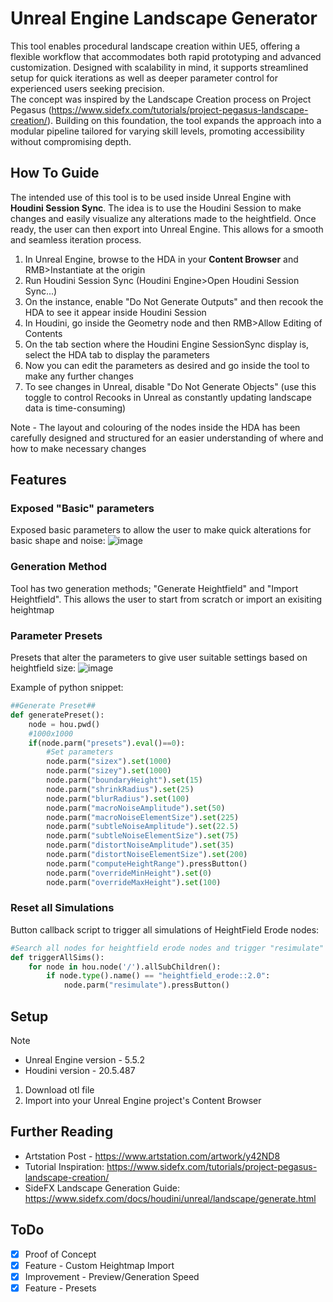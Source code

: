 # Unreal Engine Landscape Generator
This tool enables procedural landscape creation within UE5, offering a flexible workflow that accommodates both rapid prototyping and advanced customization. Designed with scalability in mind, it supports streamlined setup for quick iterations as well as deeper parameter control for experienced users seeking precision.  
The concept was inspired by the Landscape Creation process on Project Pegasus (https://www.sidefx.com/tutorials/project-pegasus-landscape-creation/). Building on this foundation, the tool expands the approach into a modular pipeline tailored for varying skill levels, promoting accessibility without compromising depth.

## How To Guide
The intended use of this tool is to be used inside Unreal Engine with **Houdini Session Sync**. The idea is to use the Houdini Session to make changes and easily visualize any alterations made to the heightfield. Once ready, the user can then export into Unreal Engine. This allows for a smooth and seamless iteration process.
1. In Unreal Engine, browse to the HDA in your **Content Browser** and RMB>Instantiate at the origin
2. Run Houdini Session Sync (Houdini Engine>Open Houdini Session Sync...)
3. On the instance, enable "Do Not Generate Outputs" and then recook the HDA to see it appear inside Houdini Session
4. In Houdini, go inside the Geometry node and then RMB>Allow Editing of Contents
5. On the tab section where the Houdini Engine SessionSync display is, select the HDA tab to display the parameters
6. Now you can edit the parameters as desired and go inside the tool to make any further changes
7. To see changes in Unreal, disable "Do Not Generate Objects" (use this toggle to control Recooks in Unreal as constantly updating landscape data is time-consuming)

Note - The layout and colouring of the nodes inside the HDA has been carefully designed and structured for an easier understanding of where and how to make necessary changes

## Features
### Exposed "Basic" parameters
Exposed basic parameters to allow the user to make quick alterations for basic shape and noise:
![image](https://github.com/user-attachments/assets/e303e554-af28-467f-8f10-00a5c545ec9e)

### Generation Method
Tool has two generation methods; "Generate Heightfield" and "Import Heightfield". This allows the user to start from scratch or import an exisiting heightmap

### Parameter Presets
Presets that alter the parameters to give user suitable settings based on heightfield size:
![image](https://github.com/user-attachments/assets/bd5aff5a-1ae3-43ce-a5d4-e17d39037aa1)

Example of python snippet:
```python
##Generate Preset##
def generatePreset():
    node = hou.pwd()
    #1000x1000
    if(node.parm("presets").eval()==0):       
        #Set parameters
        node.parm("sizex").set(1000)
        node.parm("sizey").set(1000)
        node.parm("boundaryHeight").set(15)
        node.parm("shrinkRadius").set(25)
        node.parm("blurRadius").set(100)
        node.parm("macroNoiseAmplitude").set(50)
        node.parm("macroNoiseElementSize").set(225)
        node.parm("subtleNoiseAmplitude").set(22.5)
        node.parm("subtleNoiseElementSize").set(75)
        node.parm("distortNoiseAmplitude").set(35)
        node.parm("distortNoiseElementSize").set(200)
        node.parm("computeHeightRange").pressButton()
        node.parm("overrideMinHeight").set(0)
        node.parm("overrideMaxHeight").set(100)
```

### Reset all Simulations
Button callback script to trigger all simulations of HeightField Erode nodes:
```python
#Search all nodes for heightfield erode nodes and trigger "resimulate"
def triggerAllSims():
    for node in hou.node('/').allSubChildren():
        if node.type().name() == "heightfield_erode::2.0":
            node.parm("resimulate").pressButton()

```

## Setup
>[!NOTE]
> - Unreal Engine version - 5.5.2
> - Houdini version - 20.5.487
1. Download otl file
2. Import into your Unreal Engine project's Content Browser

## Further Reading
- Artstation Post - https://www.artstation.com/artwork/y42ND8
- Tutorial Inspiration: https://www.sidefx.com/tutorials/project-pegasus-landscape-creation/
- SideFX Landscape Generation Guide: https://www.sidefx.com/docs/houdini/unreal/landscape/generate.html
  
## ToDo
- [x] Proof of Concept
- [x] Feature - Custom Heightmap Import
- [x] Improvement - Preview/Generation Speed
- [x] Feature - Presets
